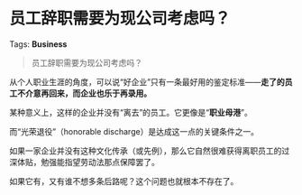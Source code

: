 # 员工辞职需要为现公司考虑吗？

Tags: **Business**

> 员工辞职需要为现公司考虑吗？

从个人职业生涯的角度，可以说“好企业”只有一条最好用的鉴定标准——**走了的员工不介意再回来，而企业也乐于再录用。**

某种意义上，这样的企业并没有“离去”的员工。它更像是“**职业母港**”。

而“光荣退役”（honorable discharge）是达成这一点的关键条件之一。

如果一家企业并没有这种文化传承（或先例），那么它自然很难获得离职员工的过深体贴，勉强能指望劳动法那点保障罢了。

如果它有，又有谁不想多条后路呢？这个问题也就根本不存在了。



